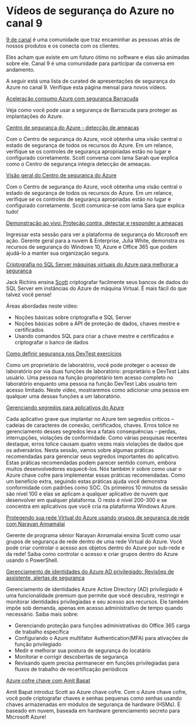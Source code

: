 <properties
   pageTitle="Vídeos de segurança do Azure no canal 9 | Microsoft Azure"
   description="O artigo fornece uma lista de curated de apresentações de segurança do Azure no canal 9. Canal 9 é uma comunidade que conecta as pessoas que usam nossos produtos com as pessoas por trás de nossos produtos."
   services="security"
   documentationCenter="na"
   authors="TomShinder"
   manager="MBaldwin"
   editor="TomSh"/>

<tags
   ms.service="security"
   ms.devlang="na"
   ms.topic="article"
   ms.tgt_pltfrm="na"
   ms.workload="na"
   ms.date="08/09/2016"
   ms.author="terrylan"/>

# <a name="azure-security-videos-on-channel-9"></a>Vídeos de segurança do Azure no canal 9

[9 de canal](https://channel9.msdn.com/) é uma comunidade que traz encaminhar as pessoas atrás de nossos produtos e os conecta com os clientes.

Eles acham que existe em um futuro ótimo no software e elas são animadas sobre ele. Canal 9 é uma comunidade para participar da conversa em andamento.

A seguir está uma lista de curated de apresentações de segurança do Azure no canal 9. Verifique esta página mensal para novos vídeos.

[Aceleração consumo Azure com segurança Barracuda](https://channel9.msdn.com/events/Microsoft-Azure-Marketplace-ISV-Solutions-Webinar-Series/Webinar-1-Accelerating-Azure-Consumption-with-Barracuda-Security/Webinar-1-Accelerating-Azure-Consumption-with-Barracuda-Security)

Veja como você pode usar a segurança de Barracuda para proteger as implantações do Azure.

[Centro de segurança do Azure - detecção de ameaças](https://channel9.msdn.com/Shows/Azure-Friday/Azure-Security-Center-Threat-Detection)

Com o Centro de segurança do Azure, você obtenha uma visão central o estado de segurança de todos os recursos do Azure. Em um relance, verifique se os controles de segurança apropriadas estão no lugar e configurado corretamente. Scott conversa com lama Sarah que explica como o Centro de segurança integra detecção de ameaças.

[Visão geral do Centro de segurança do Azure](https://channel9.msdn.com/Shows/Azure-Friday/Azure-Security-Center-Overview)

Com o Centro de segurança do Azure, você obtenha uma visão central o estado de segurança de todos os recursos do Azure. Em um relance, verifique se os controles de segurança apropriadas estão no lugar e configurado corretamente. Scott comunica-se com lama Sara que explica tudo!

[Demonstração ao vivo: Proteção contra, detectar e responder a ameaças](https://channel9.msdn.com/events/Virtual-Security-Summit/Virtual-Security-Summit-2016/Live-Demo-Protecting-against-Detecting-and-Responding-to-Threats)

Ingressar esta sessão para ver a plataforma de segurança do Microsoft em ação. Gerente geral para a nuvem & Enterprise, Julia White, demonstra os recursos de segurança do Windows 10, Azure e Office 365 que podem ajudá-lo a manter sua organização segura.

[Criptografia no SQL Server máquinas virtuais do Azure para melhorar a segurança](https://channel9.msdn.com/Shows/Azure-Friday/Encryption-in-SQL-Azure-for-better-security)

Jack Richins ensina [Scott](https://channel9.msdn.com/Niners/Glucose) criptografar facilmente seus bancos de dados do SQL Server em instâncias do Azure de máquina Virtual. É mais fácil do que talvez você pense!

Áreas abordadas neste vídeo:

- Noções básicas sobre criptografia e SQL Server
- Noções básicas sobre a API de proteção de dados, chaves mestre e certificados
- Usando comandos SQL para criar a chave mestre e certificados e criptografar o banco de dados

[Como definir segurança nos DevTest exercícios](https://channel9.msdn.com/Blogs/Windows-Azure/How-to-set-security-in-your-DevTest-Lab)

Como um proprietário de laboratório, você pode proteger o acesso de laboratório por via duas funções de laboratório: proprietário e DevTest Labs usuário. Uma pessoa na função proprietário tem acesso completo no laboratório enquanto uma pessoa na função DevTest Labs usuário tem acesso limitado. Neste vídeo, mostraremos como adicionar uma pessoa em qualquer uma dessas funções a um laboratório.

[Gerenciando segredos para aplicativos do Azure](https://channel9.msdn.com/events/Build/2016/P456)

Cada aplicativo grave que implantar no Azure tem segredos críticos – cadeias de caracteres de conexão, certificados, chaves. Erros tolice no gerenciamento desses segredos leva a fatais consequências – perdas, interrupções, violações de conformidade. Como várias pesquisas recentes destaque, erros tolice causam quatro vezes mais violações de dados que os adversários. Nesta sessão, vamos sobre algumas práticas recomendadas para gerenciar seus segredos importantes do aplicativo. Estas práticas recomendadas podem parecer sentido comum, embora muitos desenvolvedores esquecê-los. Nós também ir sobre como usar o Azure chave cofre para implementar essas práticas recomendadas. Como um benefício extra, seguindo estas práticas ajuda você demonstra conformidade com padrões como SOC. Os primeiros 10 minutos da sessão são nível 100 e elas se aplicam a qualquer aplicativo de nuvem que desenvolver em qualquer plataforma. O resto é nível 200-300 e se concentra em aplicativos que você cria na plataforma Windows Azure.

[Protegendo sua rede Virtual do Azure usando grupos de segurança de rede com Narayan Annamalai](https://channel9.msdn.com/Shows/Azure-Friday/Sucruing-your-Azure-Virtual-Network-using-Network-ACLs-with-Narayan-Annamalai)

Gerente de programa sênior Narayan Annamalai ensina Scott como usar grupos de segurança de rede dentro de uma rede Virtual do Azure. Você pode criar controlar o acesso aos objetos dentro do Azure por sub-rede e da rede! Saiba como controlar o acesso e criar grupos dentro do Azure usando o PowerShell.

[Gerenciamento de identidades do Azure AD privilegiado: Revisões de assistente, alertas de segurança](https://channel9.msdn.com/Series/Azure-Active-Directory-Videos-Demos/Azure-AD-Privileged-Identity-Management-Security-Wizard-Alerts-Reviews)

Gerenciamento de identidades Azure Active Directory (AD) privilegiado é uma funcionalidade premium que permite que você descubra, restringir e monitorar identidades privilegiadas e seu acesso aos recursos. Ele também impõe sob demanda, apenas em acesso administrativo de tempo quando necessário. Saiba mais sobre:

- Gerenciando proteção para funções administrativas do Office 365 carga de trabalho específica
- Configurando o Azure multifator Authentication(MFA) para ativações de função privilegiado
- Medir e melhorar sua postura de segurança do locatário
- Monitorar e corrigir descobertas de segurança
- Revisando quem precisa permanecer em funções privilegiadas para fluxos de trabalho de recertificação periódicos

[Azure cofre chave com Amit Bapat](https://channel9.msdn.com/Shows/Azure-Friday/Azure-Key-Vault-with-Amit-Bapat)

Amit Bapat introduz Scott ao Azure chave cofre. Com o Azure chave cofre, você pode criptografar chaves e senhas pequenas como senhas usando chaves armazenadas em módulos de segurança de hardware (HSMs). É baseado em nuvem, baseada em hardware gerenciamento secreto para Microsoft Azure!
